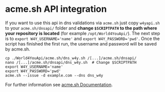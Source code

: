
# acme.sh API integration
If you want to use this api in dns validations via ```acme.sh``` just copy 
```w4yapi.sh``` to your ```acme.sh/dnsapi/``` folder and __change ```$SCRIPTPATH``` to the path
where your repository is located__ (for example ```/opt/World4YouApi/```).
The next step is to ```export W4Y_USERNAME='name'``` and ```export W4Y_PASSWORD='pwd'```. 
Once the script has finished the first run, the username and password will be saved by acme.sh.

```
cp ./World4YouApi/acme.sh/dns_w4y.sh /[...]/acme.sh/dnsapi/
nano /[...]/acme.sh/dnsapi/dns_w4y.sh  # Change $SCRIPTPATH
export W4Y_USERNAME='name'
export W4Y_PASSWORD='pwd'
acme.sh --issue -d example.com --dns dns_w4y
```

For further information see [acme.sh Documentation](https://github.com/Neilpang/acme.sh/wiki/DNS-API-Dev-Guide).

